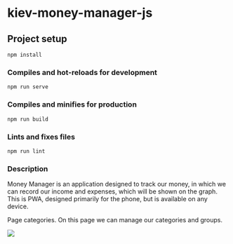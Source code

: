 # kiev-money-manager-js

## Project setup
```
npm install
```

### Compiles and hot-reloads for development
```
npm run serve
```

### Compiles and minifies for production
```
npm run build
```

### Lints and fixes files
```
npm run lint
```

### Description
Money Manager is an application designed to track our money, in which we can record our income and expenses,
which will be shown on the graph. This is PWA, designed primarily for the phone, but is available on any device.


Page categories.
On this page we can manage our categories and groups.

![]('https://photos.google.com/album/AF1QipOVoV7gFy90ihdmBTnS1-FcYeohZFcvx6S_ZhWe/photo/AF1QipPj0k7WKiOSNpjx8MynjS28KwdZ7e6jWM9TohNW')

